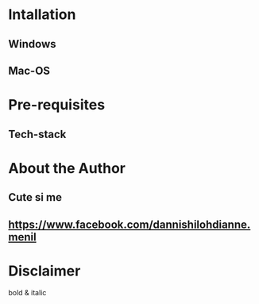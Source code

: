 # Intallation
## Windows
## Mac-OS

# Pre-requisites
  ## Tech-stack
  
# About the Author
  ## Cute si me
  ## https://www.facebook.com/dannishilohdianne.menil

  # Disclaimer
  bold & italic
